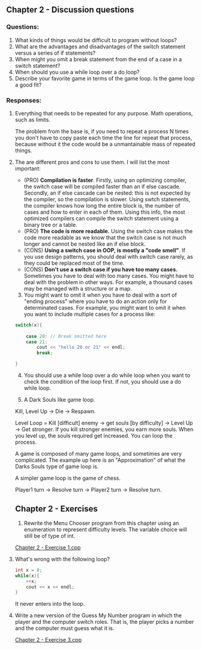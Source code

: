 ## Chapter 2 - Discussion questions

### Questions:

1.  What kinds of things would be difficult to program without loops?
2.  What are the advantages and disadvantages of the switch statement versus a series of if statements?
3.  When might you omit a break statement from the end of a case in a switch statement?
4.  When should you use a while loop over a do loop?
5.  Describe your favorite game in terms of the game loop. Is the game loop a good fit?

### Responses:

1.  Everything that needs to be repeated for any purpose. Math operations, such as limits.
    
    The problem from the base is, if you need to repeat a process N times you don't have to copy paste each time the line for repeat that process, because without it the code would be a unmantainable mass of repeated things.
    
2.  The are different pros and cons to use them. I will list the most important:
    
    -   (PRO) **Compilation is faster**. Firstly, using an optimizing compiler, the switch case will be compiled faster than an if else cascade. Secondly, an if else cascade can be nested: this is not expected by the compiler, so the compilation is slower. Using swtch statements, the compiler knows how long the entire block is, the number of cases and how to enter in each of them. Using this info, the most optimized compilers can compile the switch statement using a binary tree or a table.
    -   (PRO) **The code is more readable.** Using the switch case makes the code more readable as we know that the switch case is not much longer and cannot be nested like an if else block.
    -   (CONS) **Using a switch case in OOP, is mostly a "code smell"**. If you use design patterns, you should deal with switch case rarely, as they could be replaced most of the time.
    -   (CONS) **Don't use a switch case if you have too many cases.** Sometimes you have to deal with too many cases. You might have to deal with the problem in other ways. For example, a thousand cases may be managed with a structure or a map.
    
    3.  You might want to omit it when you have to deal with a sort of "ending process" where you have to do an action only for determinated cases. For example, you might want to omit it when you want to include multiple cases for a process like:
    
    ```cpp
    switch(x){
    	
    	case 20: // Break omitted here
    	case 21:
    		cout << "hello 20 or 21" << endl;
    		break;	
    
    }
    ```
    
    4.  You should use a while loop over a do while loop when you want to check the condition of the loop first. If not, you should use a do while loop.
        
    5.  A Dark Souls like game loop.
        
    
    Kill, Level Up → Die → Respawn.
    
    Level Loop = Kill \[difficult\] enemy → get souls \[by difficulty\] → Level Up → Get stronger. If you kill stronger enemies, you earn more souls. When you level up, the souls required get increased. You can loop the process.
    
    A game is composed of many game loops, and sometimes are very complicated. The example up here is an "Approximation" of what the Darks Souls type of game loop is.
    
    A simpler game loop is the game of chess.
    
    Player1 turn → Resolve turn → Player2 turn → Resolve turn.
	
	 ## Chapter 2 - Exercises
	 
	 1.  Rewrite the Menu Chooser program from this chapter using an enumeration to represent difficulty levels. The variable choice will still be of type of int.
    
    [Chapter 2 - Exercise 1.cpp](https://s3-us-west-2.amazonaws.com/secure.notion-static.com/d592104f-547a-4c8c-820a-43ec16a7334f/Chapter_2_-_Exercise_1.cpp)
    
2.  What's wrong with the following loop?
    
    ```cpp
    int x = 0;
    while(x){
    	++x;
    	cout << x << endl;
    }
    ```
    
    It never enters into the loop.
    
3.  Write a new version of the Guess My Number program in which the player and the computer switch roles. That is, the player picks a number and the computer must guess what it is.
    
    [Chapter 2 - Exercise 3.cpp](https://s3-us-west-2.amazonaws.com/secure.notion-static.com/6006bb00-c081-4097-a732-0b12a896adad/Chapter_2_-_Exercise_3.cpp)